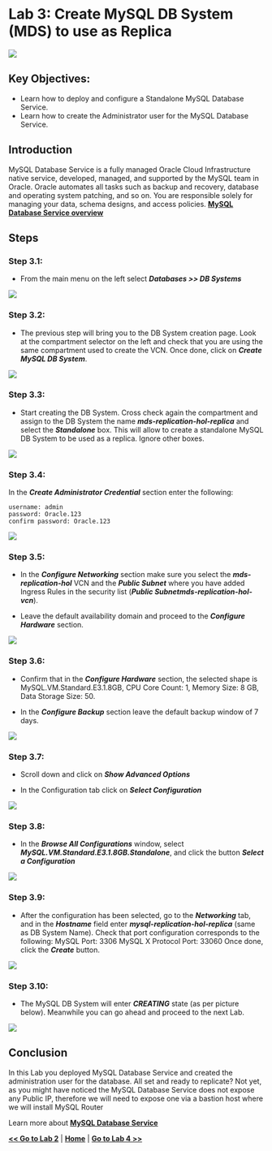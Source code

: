 # Lab 3: Create MySQL DB System (MDS) to use as Replica

![](images/Lab3-0.png)

## Key Objectives:
- Learn how to deploy and configure a Standalone MySQL Database Service.
- Learn how to create the Administrator user for the MySQL Database Service.

## Introduction

MySQL Database Service is a fully managed Oracle Cloud Infrastructure native service, developed, managed, and supported by the MySQL team in Oracle. Oracle automates all tasks such as backup and recovery, database and operating system patching, and so on. You are responsible solely for managing your data, schema designs, and access policies.
**[MySQL Database Service overview](https://docs.oracle.com/en-us/iaas/mysql-database/doc/overview-mysql-database-service.html)**


## Steps

### **Step 3.1:**
- From the main menu on the left select _**Databases >> DB Systems**_

![](images/Lab3-1.png)

### **Step 3.2:**
- The previous step will bring you to the DB System creation page. 
Look at the compartment selector on the left and check that you are using the same compartment used to create the VCN. Once done, click on _**Create MySQL DB System**_.

![](images/Lab3-2.png)

### **Step 3.3:**
- Start creating the DB System. Cross check again the compartment and assign to the DB System the name _**mds-replication-hol-replica**_ and select the _**Standalone**_ box. This will allow to create a standalone MySQL DB System to be used as a replica. Ignore other boxes.
  
![](images/Lab3-3.png)

### **Step 3.4:**
  In the _**Create Administrator Credential**_ section enter the following:
```
username: admin
password: Oracle.123
confirm password: Oracle.123
```

![](images/Lab3-4.png)

### **Step 3.5:**
- In the _**Configure Networking**_ section make sure you select the _**mds-replication-hol**_ VCN and the _**Public Subnet**_ where you have added Ingress Rules in the security list (_**Public Subnetmds-replication-hol-vcn**_).

- Leave the default availability domain and proceed to the _**Configure Hardware**_ section.

![](images/Lab3-5.png)

### **Step 3.6:**
- Confirm that in the _**Configure Hardware**_ section, the selected shape is MySQL.VM.Standard.E3.1.8GB, CPU Core Count: 1, Memory Size: 8 GB, Data Storage Size: 50.

- In the _**Configure Backup**_ section leave the default backup window of 7 days.

![](images/Lab3-6.png)

### **Step 3.7:**
- Scroll down and click on _**Show Advanced Options**_ 

- In the Configuration tab click on _**Select Configuration**_

![](images/Lab3-7.png)

### **Step 3.8:**
- In the _**Browse All Configurations**_ window, select _**MySQL.VM.Standard.E3.1.8GB.Standalone**_, and click the button _**Select a Configuration**_ 

![](images/Lab3-8.png)

### **Step 3.9:**
- After the configuration has been selected, go to the _**Networking**_ tab, and in the _**Hostname**_ field enter _**mysql-replication-hol-replica**_ (same as DB System Name). 
Check that port configuration corresponds to the following:
MySQL Port: 3306
MySQL X Protocol Port: 33060
Once done, click the _**Create**_ button.

![](images/Lab3-9.png)

### **Step 3.10:**
- The MySQL DB System will enter _**CREATING**_ state (as per picture below). Meanwhile you can go ahead and proceed to the next Lab.

![](images/Lab3-10.png)

## Conclusion

In this Lab you deployed MySQL Database Service and created the administration user for the database. All set and ready to replicate? Not yet, as you might have noticed the MySQL Database Service does not expose any Public IP, therefore we will need to expose one via a bastion host where we will install MySQL Router
 
Learn more about **[MySQL Database Service](https://docs.oracle.com/en-us/iaas/mysql-database/doc/overview-mysql-database-service.html)**


**[<< Go to Lab 2](../Lab2/README.md)** | **[Home](/README.md)** | **[Go to Lab 4 >>](../Lab4/README.md)**
